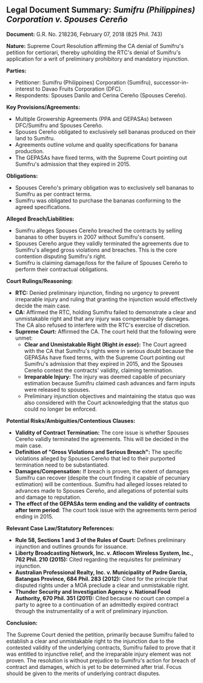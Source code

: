 ## Legal Document Summary: *Sumifru (Philippines) Corporation v. Spouses Cereño*

**Document:** G.R. No. 218236, February 07, 2018 (825 Phil. 743)

**Nature:** Supreme Court Resolution affirming the CA denial of Sumifru's petition for certiorari, thereby upholding the RTC's denial of Sumifru's application for a writ of preliminary prohibitory and mandatory injunction.

**Parties:**

*   Petitioner: Sumifru (Philippines) Corporation (Sumifru), successor-in-interest to Davao Fruits Corporation (DFC).
*   Respondents: Spouses Danilo and Cerina Cereño (Spouses Cereño).

**Key Provisions/Agreements:**

*   Multiple Growership Agreements (PPA and GEPASAs) between DFC/Sumifru and Spouses Cereño.
*   Spouses Cereño obligated to exclusively sell bananas produced on their land to Sumifru.
*   Agreements outline volume and quality specifications for banana production.
*   The GEPASAs have fixed terms, with the Supreme Court pointing out Sumifru's admission that they expired in 2015.

**Obligations:**

*   Spouses Cereño's primary obligation was to exclusively sell bananas to Sumifru as per contract terms.
*   Sumifru was obligated to purchase the bananas conforming to the agreed specifications.

**Alleged Breach/Liabilities:**

*   Sumifru alleges Spouses Cereño breached the contracts by selling bananas to other buyers in 2007 without Sumifru's consent.
*   Spouses Cereño argue they validly terminated the agreements due to Sumifru's alleged gross violations and breaches. This is the core contention disputing Sumifru's right.
*   Sumifru is claiming damage/loss for the failure of Spouses Cereño to perform their contractual obligations.

**Court Rulings/Reasoning:**

*   **RTC:** Denied preliminary injunction, finding no urgency to prevent irreparable injury and ruling that granting the injunction would effectively decide the main case.
*   **CA:** Affirmed the RTC, holding Sumifru failed to demonstrate a clear and unmistakable right and that any injury was compensable by damages. The CA also refused to interfere with the RTC's exercise of discretion.
*   **Supreme Court:** Affirmed the CA. The court held that the following were unmet:
    *   **Clear and Unmistakable Right (Right *in esse*):** The Court agreed with the CA that Sumifru's rights were in serious doubt because the GEPASAs have fixed terms, with the Supreme Court pointing out Sumifru's admission that they expired in 2015, and the Spouses Cereño contest the contracts' validity, claiming termination.
    *   **Irreparable Injury:** The injury was deemed capable of pecuniary estimation because Sumifru claimed cash advances and farm inputs were released to spouses.
    *   Preliminary injunction objectives and maintaining the status quo was also considered with the Court acknowledging that the status quo could no longer be enforced.

**Potential Risks/Ambiguities/Contentious Clauses:**

*   **Validity of Contract Termination:** The core issue is whether Spouses Cereño validly terminated the agreements. This will be decided in the main case.
*   **Definition of "Gross Violations and Serious Breach":** The specific violations alleged by Spouses Cereño that led to their purported termination need to be substantiated.
*   **Damages/Compensation:** If breach is proven, the extent of damages Sumifru can recover (despite the court finding it capable of pecuniary estimation) will be contentious.  Sumifru had alleged losses related to advances made to Spouses Cereño, and allegations of potential suits and damage to reputation.
*   **The effect of the GEPASAs term ending and the validity of contracts after term period**: The court took issue with the agreements term period ending in 2015.

**Relevant Case Law/Statutory References:**

*   **Rule 58, Sections 1 and 3 of the Rules of Court:** Defines preliminary injunction and outlines grounds for issuance.
*   **Liberty Broadcasting Network, Inc. v. Atlocom Wireless System, Inc., 762 Phil. 210 (2015):**  Cited regarding the requisites for preliminary injunction.
*   **Australian Professional Realty, Inc. v. Municipality of Padre Garcia, Batangas Province, 684 Phil. 283 (2012):**  Cited for the principle that disputed rights under a MOA preclude a clear and unmistakable right.
*   **Thunder Security and Investigation Agency v. National Food Authority, 670 Phil. 351 (2011):** Cited because no court can compel a party to agree to a continuation of an admittedly expired contract through the instrumentality of a writ of preliminary injunction.

**Conclusion:**

The Supreme Court denied the petition, primarily because Sumifru failed to establish a clear and unmistakable right to the injunction due to the contested validity of the underlying contracts, Sumifru failed to prove that it was entitled to injunctive relief, and the irreparable injury element was not proven.  The resolution is without prejudice to Sumifru's action for breach of contract and damages, which is yet to be determined after trial. Focus should be given to the merits of underlying contract disputes.
